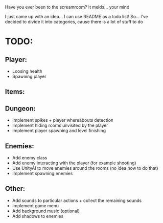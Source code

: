Have you ever been to the screamroom? It melds... your mind

I just came up with an idea...
I can use README as a todo list! So...
I've decided to divide it into categories, cause there is a lot of stuff to do

# TODO:
## Player:
* Loosing health
* Spawning player

## Items:

## Dungeon:
* Implement spikes + player whereabouts detection
* Implement hiding rooms unvisited by the player
* Implement player spawning and level finishing

## Enemies:
* Add enemy class
* Add enemy interacting with the player (for example shooting)
* Use UnityAI to move enemies around the rooms (no idea how to do that)
* Implement spawning enemies

## Other:
* Add sounds to particular actions + collect the remaining sounds
* Implement game menu
* Add background music (optional)
* Add shadows to enemies